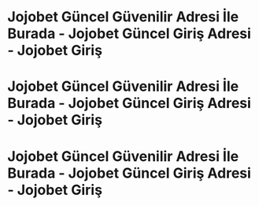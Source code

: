 
# **Jojobet Güncel Güvenilir Adresi İle Burada - Jojobet Güncel Giriş Adresi - Jojobet Giriş**

# **Jojobet Güncel Güvenilir Adresi İle Burada - Jojobet Güncel Giriş Adresi - Jojobet Giriş**

# **Jojobet Güncel Güvenilir Adresi İle Burada - Jojobet Güncel Giriş Adresi - Jojobet Giriş**

